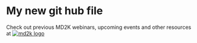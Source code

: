 My new git hub file
====================




















Check out previous MD2K webinars, upcoming events and other resources at [![md2k logo](https://cloud.githubusercontent.com/assets/12416186/8012878/3d504b96-0b8a-11e5-9147-64a483f9ea5d.jpg)](www.md2k.org)






